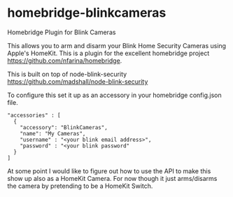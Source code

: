 # homebridge-blinkcameras
Homebridge Plugin for Blink Cameras

This allows you to arm and disarm your Blink Home Security Cameras using Apple's HomeKit. This is a plugin for the excellent homebridge project https://github.com/nfarina/homebridge.  

This is built on top of node-blink-security https://github.com/madshall/node-blink-security

To configure this set it up as an accessory in your homebridge config.json file.

    "accessories" : [
      {
        "accessory": "BlinkCameras",
        "name": "My Cameras",
        "username" : "<your blink email address>",
        "password" : "<your blink password"
      }
    ]

At some point I would like to figure out how to use the API to make this show up also as a HomeKit Camera. For now though it just arms/disarms the camera by pretending to be a HomeKit Switch.

